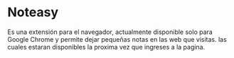 # Noteasy
Es una extensión para el navegador, actualmente disponible solo para Google Chrome y permite dejar pequeñas notas en las web que visitas. las cuales estaran disponibles la proxima vez que ingreses a la pagina. 



